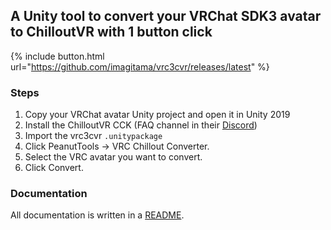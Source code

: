 ## A Unity tool to convert your VRChat SDK3 avatar to ChilloutVR with 1 button click

{% include button.html url="https://github.com/imagitama/vrc3cvr/releases/latest" %}

### Steps

1. Copy your VRChat avatar Unity project and open it in Unity 2019
2. Install the ChilloutVR CCK (FAQ channel in their [Discord](https://discord.gg/ABI))
3. Import the vrc3cvr `.unitypackage`
4. Click PeanutTools -> VRC Chillout Converter.
5. Select the VRC avatar you want to convert.
6. Click Convert.

### Documentation

All documentation is written in a [README](./README.md).
